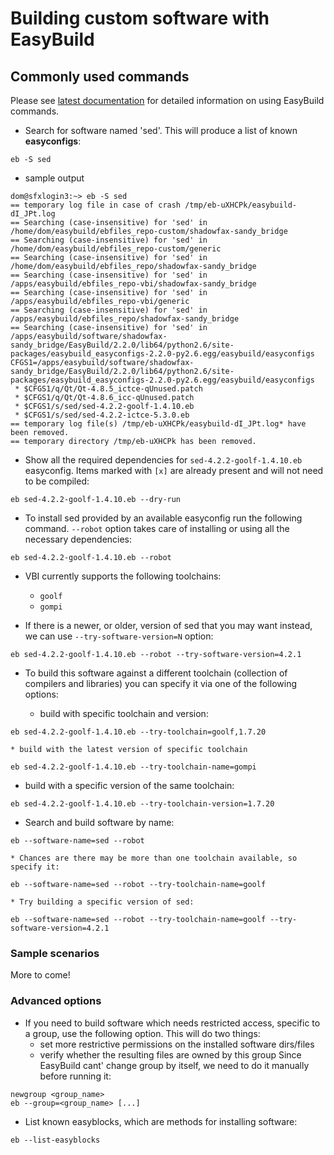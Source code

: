 # Building custom software with EasyBuild


## Commonly used commands

Please see [latest documentation](http://easybuild.readthedocs.org/en/latest/Using_the_EasyBuild_command_line.html) for detailed information on using EasyBuild commands.

* Search for software named 'sed'. This will produce a list of known __easyconfigs__:

```
eb -S sed
```
* sample output

```
dom@sfxlogin3:~> eb -S sed
== temporary log file in case of crash /tmp/eb-uXHCPk/easybuild-dI_JPt.log
== Searching (case-insensitive) for 'sed' in /home/dom/easybuild/ebfiles_repo-custom/shadowfax-sandy_bridge
== Searching (case-insensitive) for 'sed' in /home/dom/easybuild/ebfiles_repo-custom/generic
== Searching (case-insensitive) for 'sed' in /home/dom/easybuild/ebfiles_repo/shadowfax-sandy_bridge
== Searching (case-insensitive) for 'sed' in /apps/easybuild/ebfiles_repo-vbi/shadowfax-sandy_bridge
== Searching (case-insensitive) for 'sed' in /apps/easybuild/ebfiles_repo-vbi/generic
== Searching (case-insensitive) for 'sed' in /apps/easybuild/ebfiles_repo/shadowfax-sandy_bridge
== Searching (case-insensitive) for 'sed' in /apps/easybuild/software/shadowfax-sandy_bridge/EasyBuild/2.2.0/lib64/python2.6/site-packages/easybuild_easyconfigs-2.2.0-py2.6.egg/easybuild/easyconfigs
CFGS1=/apps/easybuild/software/shadowfax-sandy_bridge/EasyBuild/2.2.0/lib64/python2.6/site-packages/easybuild_easyconfigs-2.2.0-py2.6.egg/easybuild/easyconfigs
 * $CFGS1/q/Qt/Qt-4.8.5_ictce-qUnused.patch
 * $CFGS1/q/Qt/Qt-4.8.6_icc-qUnused.patch
 * $CFGS1/s/sed/sed-4.2.2-goolf-1.4.10.eb
 * $CFGS1/s/sed/sed-4.2.2-ictce-5.3.0.eb
== temporary log file(s) /tmp/eb-uXHCPk/easybuild-dI_JPt.log* have been removed.
== temporary directory /tmp/eb-uXHCPk has been removed.
```

* Show all the required dependencies for `sed-4.2.2-goolf-1.4.10.eb` easyconfig. Items marked with `[x]` are already present and will not need to be compiled:

```
eb sed-4.2.2-goolf-1.4.10.eb --dry-run
```

* To install sed provided by an available easyconfig run the following command. `--robot` option takes care of installing or using all the necessary dependencies:

```
eb sed-4.2.2-goolf-1.4.10.eb --robot
```

 * VBI currently supports the following toolchains:
    * `goolf`
    * `gompi`

* If there is a newer, or older, version of sed that you may want instead, we can use `--try-software-version=N` option:

```
eb sed-4.2.2-goolf-1.4.10.eb --robot --try-software-version=4.2.1
```

* To build this software against a different toolchain (collection of compilers and libraries) you can specify it via one of the following options:

	* build with specific toolchain and version:

```
eb sed-4.2.2-goolf-1.4.10.eb --try-toolchain=goolf,1.7.20

```
	* build with the latest version of specific toolchain

```
eb sed-4.2.2-goolf-1.4.10.eb --try-toolchain-name=gompi

```
   * build with a specific version of the same toolchain:

```
eb sed-4.2.2-goolf-1.4.10.eb --try-toolchain-version=1.7.20

```

*  Search and build software by name:

```
eb --software-name=sed --robot
```

	* Chances are there may be more than one toolchain available, so specify it:

```
eb --software-name=sed --robot --try-toolchain-name=goolf
```

	* Try building a specific version of sed:

```
eb --software-name=sed --robot --try-toolchain-name=goolf --try-software-version=4.2.1
```

### Sample scenarios


More to come!

### Advanced options


* If you need to build software which needs restricted access, specific to a group, use the following option.
This will do two things:
  * set more restrictive permissions on the installed software dirs/files
  * verify whether the resulting files are owned by this group
Since EasyBuild cant' change group by itself, we need to do it manually before running it:
```
newgroup <group_name>
eb --group=<group_name> [...]
```

* List known easyblocks, which are methods for installing software:

```
eb --list-easyblocks
```





